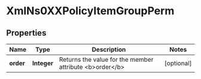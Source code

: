
# XmlNs0XXPolicyItemGroupPerm

## Properties
Name | Type | Description | Notes
------------ | ------------- | ------------- | -------------
**order** | **Integer** | Returns the value for the member attribute &lt;b&gt;order&lt;/b&gt; |  [optional]



